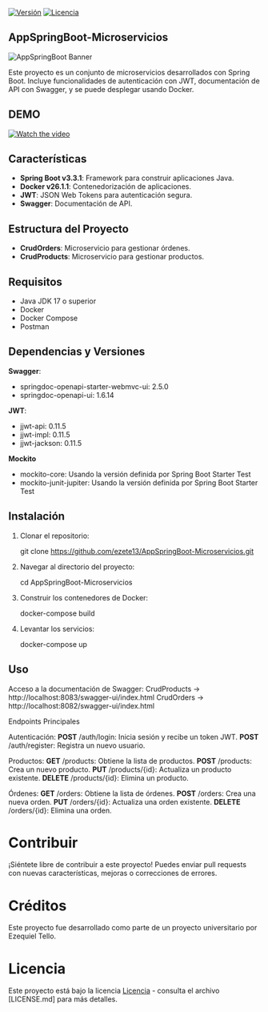 [![Versión](https://img.shields.io/badge/Versión-1.0.0-brightgreen)](https://github.com/tu-usuario/tu-proyecto)
[![Licencia](https://img.shields.io/badge/Licencia-MIT-blue)](https://github.com/tu-usuario/tu-proyecto/blob/main/LICENSE)

## AppSpringBoot-Microservicios

![AppSpringBoot Banner](.media/banner.png)

Este proyecto es un conjunto de microservicios desarrollados con Spring Boot. Incluye funcionalidades de autenticación con JWT, documentación de API con Swagger, y se puede desplegar usando Docker.


## DEMO

[![Watch the video](https://i.pinimg.com/564x/01/95/11/019511c26d8b5b1b1851e4275c0ee38d.jpg)](https://youtu.be/DQxL-Y-AkIo?si=cf_SZfIQJI6Mkub4)


## Características

- **Spring Boot v3.3.1**: Framework para construir aplicaciones Java.
- **Docker v26.1.1**: Contenedorización de aplicaciones.
- **JWT**: JSON Web Tokens para autenticación segura.
- **Swagger**: Documentación de API.


## Estructura del Proyecto

- **CrudOrders**: Microservicio para gestionar órdenes.
- **CrudProducts**: Microservicio para gestionar productos.

## Requisitos

- Java JDK 17 o superior
- Docker
- Docker Compose
- Postman

## Dependencias y Versiones

**Swagger**:
- springdoc-openapi-starter-webmvc-ui: 2.5.0
- springdoc-openapi-ui: 1.6.14

**JWT**:
- jjwt-api: 0.11.5
- jjwt-impl: 0.11.5
- jjwt-jackson: 0.11.5

**Mockito**
- mockito-core: Usando la versión definida por Spring Boot Starter Test
- mockito-junit-jupiter: Usando la versión definida por Spring Boot Starter Test

## Instalación

1. Clonar el repositorio:
   
	git clone https://github.com/ezete13/AppSpringBoot-Microservicios.git

2. Navegar al directorio del proyecto:
	
	cd AppSpringBoot-Microservicios
	
3. Construir los contenedores de Docker:

	docker-compose build

4. Levantar los servicios:

	docker-compose up

## Uso

Acceso a la documentación de Swagger:
CrudProducts -> http://localhost:8083/swagger-ui/index.html
CrudOrders   -> http://localhost:8082/swagger-ui/index.html


Endpoints Principales

Autenticación:
**POST** /auth/login: Inicia sesión y recibe un token JWT.
**POST** /auth/register: Registra un nuevo usuario.

Productos:
**GET** /products: Obtiene la lista de productos.
**POST** /products: Crea un nuevo producto.
**PUT** /products/{id}: Actualiza un producto existente.
**DELETE** /products/{id}: Elimina un producto.

Órdenes:
**GET** /orders: Obtiene la lista de órdenes.
**POST** /orders: Crea una nueva orden.
**PUT** /orders/{id}: Actualiza una orden existente.
**DELETE** /orders/{id}: Elimina una orden.

# Contribuir
¡Siéntete libre de contribuir a este proyecto! Puedes enviar pull requests con nuevas características, mejoras o correcciones de errores.

# Créditos
Este proyecto fue desarrollado como parte de un proyecto universitario por Ezequiel Tello.

# Licencia
Este proyecto está bajo la licencia [Licencia](LICENSE.md) - consulta el archivo [LICENSE.md] para más detalles.


